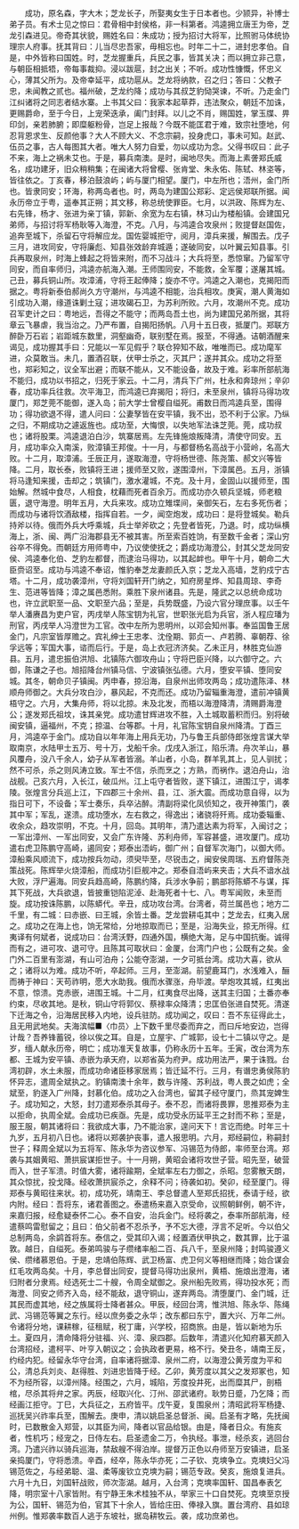 <!-- { "loadSidebar": true } -->
　　成功，原名森，字大木；芝龙长子，所娶夷女生于日本者也。少颕异，补博士弟子员。有术士见之惊曰：君骨相中封侯格，非一科第者。鸿逵拥立唐王为帝，芝龙引森进见。帝奇其状貌，赐姓名曰：朱成功；授为招讨大将军，比照驸马体统协理宗人府事。抚其背曰：儿当尽忠吾家，毋相忘也。时年二十二，进封忠孝伯。自是，中外皆称曰国姓。时，芝龙握重兵，兵民之事，皆其关决；而以拥立非己意，与朝臣相抵牾，帝每事裁抑。浸以跋扈，封之出关；不听。成功性慷慨，怀忠义心，薄其父所为。及帝幸延平，成功扈从。芝龙将纳款，召之归；答曰：父教子忠，未闻教之贰也。福州破，芝龙约降；成功与其叔芝豹恸哭谏，不听。乃走金门江纠诸将之同志者结水寨。上书其父曰：我家本起草莽，违法聚众，朝廷不加诛，更赐爵命，至于今日，上宠荣迭承，阖门封拜。以儿之不肖，赐国姓，掌玉牒、畀印剑，亲若肺腑；即糜躯粉骨，岂足上报哉？今既不能匡君于难，致宗社堕地，何忍背恩求生、反颜他事？大人不顾大义、不念宗嗣，投身虎口，事未可知。赵武、伍员之事，古人每图其大者。唯大人努力自爱，勿以成功为念。父得书叹曰：此子不来，海上之祸未艾也。于是，募兵南澳。是时，闽地尽失。而海上素詟郑氏威名，成功建牙，旧众稍稍集；在闽诸大将曾樱、张肯堂、朱永佑、陈轼、林垐等，皆往依之。丁亥春，移泊鼓浪屿；屿与厦门相望。厦门，中左所也；浯州，金门所也。皆隶同安；环海，称两岛者也。时，两岛为建国公郑彩、定远侯郑联所据。闻永历帝立于粤，遥奉其正朔；其文移，称总统使罪臣。七月，以洪政、陈辉为左、右先锋，杨才、张进为亲丁镇，郭新、余宽为左右镇，林习山为楼船镇。会建国兄弟师，与招讨将军杨耿等入海澄，不克。八月，与鸿逵合攻泉州；败提督赵国佐，追奔至城下，杀留石守将解应龙。国佐婴城拒守，阅月，漳兵来援，解围去。戊子三月，进攻同安，守将廉彪、知县张效龄弃城遁；遂破同安，以叶翼云知县事。引兵再取泉州，时海上蜂起之将皆来附，而不习战斗；大兵将至，悉惊窜。乃留军守同安，而自率师归，鸿逵亦航海入潮。王师围同安，不能救，全军覆；遂屠其城。己丑，募兵铜山所。攻漳浦，守将王起俸降；旋亦不守。鸿逵之入潮也，克揭阳而据之。粤将新泰伯郝尚久方守潮州，与鸿逵不相能，治兵相攻。庚寅，潮人黄海如引成功入潮，缘道诛剿土寇；进攻碣石卫，为苏利所败。六月，攻潮州不克。成功召军吏计之曰：粤地远，吾得之不能守；而两岛吾土也，尚为建国兄弟所据，其将章云飞暴虐，我当治之。乃严布置，自揭阳扬帆。八月十五日夜，抵厦门。郑联方醉卧万石岩；岩距城东数里，洞壑幽奇，联别墅在焉。报至，不得通。诘朝酒醒来谒见，成功握其手曰：兄能以一军见假乎？联仓猝知不敌，唯唯而已。成功麾军进，众莫敢当。未几，置酒召联，伏甲士杀之，灭其尸；遂并其众。成功之将至也，郑彩知之，议全军出避；而联不能从，又不能设备，故及于难。彩率所部航海不能归，成功以书招之，归死于家云。十二月，清兵下广州，杜永和奔琼州；辛卯春，成功率兵往救。次平海卫，而鸿逵已弃揭阳；将归，未至泉州，镇将马得功攻厦门，郑芝莞不能御，遂入岛；前大学士曾樱自缢死。甫数日而鸿逵兵至，围得功；得功欲退不得，遣人问曰：公妻孥皆在安平镇，我不出，恐不利于公家。乃纵之归，不期成功之遽返旌也。成功至，大悔恨，以失地军法诛芝莞。莞，成功叔也；诸将股栗。鸿逵退泊白沙，筑寨居焉。左先锋施烺叛降清，清使守同安。五月，成功率众入南溪，败漳镇王邦俊。十一月，与都督杨名高战于小营岭，名高大败。十二月，取漳浦。壬辰正月，遂取海澄，守将杨世德、陈尧策、郝文兴等皆降。二月，取长泰，败镇将王进；援师至又败，遂围漳州，下漳属邑。五月，浙镇将马逢知来援，击却之；筑镇门，激水灌城，不克。及十月，金固山以援师至，围始解。然城中食尽，人相食，枕藉而死者百余万。而成功亦久顿兵坚城，师老粮匮，退守海澄。明年五月，大兵来攻。成功立雉堞间，亲御矢石，左右多死伤者；而成功与诸将饮酒敌楼，指挥自若。一夕，闻空炮发，成功曰：是将登城矣。勒兵持斧以待。俄而外兵大呼乘城，兵士举斧砍之；先登者皆死，乃退。时，成功纵横海上，浙、闽、两广沿海郡县无不被其害。所至索百姓饷，有至数千金者；深山穷谷卒不得免。而朝廷方用师粤中，乃议使使抚之；爵成功海澄公，封其父芝龙同安侯、鸿逵奉化伯、芝豹左都督，而逮治马得功，以其起衅也。甲午十月，朝命二大臣赍诏至。成功与鸿逵不奉诏，惟豹奉芝龙妻颜氏入京；芝龙入高墙，芝豹戍宁古塔。十二月，成功袭漳州，守将刘国轩开门纳之，知府房星烨、知县周琼、李奇生、范进等皆降；漳之属邑悉附。乘胜下泉州诸县。先是，隆武之以总统命成功也，许立武职至一品、文职至六品；至是，兵势既盛，乃设六官分理庶事。以壬午举人潘赓昌为吏户官，丙戌举人陈宝钥为礼官，世职张光启为兵官，浙人程应璠为刑官，丙戌举人冯澄世为工官。改中左所为思明州，以邓会知州事。奉监国鲁王居金门，凡宗室皆厚赡之。宾礼绅士王忠孝、沈佺期、郭贞一、卢若腾、辜朝荐、徐孚远等；军国大事，谘而后行。于是，岛上衣冠济济矣。乙未正月，林胜克仙游县。五月，遣忠振伯洪旭、北镇陈六御攻舟山；守将巴臣兴降，以六御守之。六御，陈谦之子也。旭招降台州镇马信、宁波镇张弘德。六月，堕安平镇、堕同安城。其冬，朝命贝子镇闽。丙申春，掠沿海，自泉州出师攻两岛；成功遣陈泽、林顺舟师御之。大兵分攻白沙，暴风起，不克而还。成功乃留辎重海澄，遣前冲镇黄梧守之。六月，大集舟师，将以北掠。未及北发，而梧以海澄降清，清赐爵海澄公；遂发郑氏祖坟，诛其亲党。成功遣甘辉进攻不胜，入土城取蓄积而归。别将破闽安镇，逼福州，不克；掠温、台等郡。十月，礼官陈宝钥自泉州降清。丁酉三月，鸿逵卒于金门。成功自以年年海上用兵无功，乃与鲁王兵部侍郎张煌言谋大举取南京，水陆甲士五万、号十万，戈船千余。戊戌入浙江，陷乐清。舟次羊山，暴风覆舟，没八千余人，幼子从军者皆溺。羊山者，小岛，群羊乳其上，见人驯扰；然不可杀，杀之则风涛立致。军士不信，杀而烹之；方熟，而祸作。退泊舟山，治战舰。己亥六月，入长江，破瓜州。江上屯守者皆败，遂下镇江，进围江宁，谒孝陵。张煌言分兵巡上江，下四郡三十余州、县，江、浙大震。而成功意自得，以为指日可下，不设备；军士奏乐，兵卒沾醉。清副将梁化凤侦知之，夜开神策门，袭其中军；军乱，遂溃。成功堕水，左右救之，得逸出；诸骁将歼焉。成功委辎重、收余众，趋攻崇明，不克。十月，回岛。其明年，清乃遣达素为将军，入闽讨之；一军出漳州、一军出同安，又会广东许隆、苏利舟师，军容甚盛，进攻厦门。成功遣右虎卫陈鹏守高崎，遏同安；郑泰出浯屿，御广州；自督军次海门，以御大师。漳船乘风顺流下，成功按兵勿动，须臾毕至，尽锐击之，闽安侯周瑞、五府督陈尧策战死。陈辉举火烧漳船，而成功引巨舰冲之。郑泰自浯屿来夹击；大兵不谙水战大败，浮尸遍海。同安兵趋高崎，陈鹏约降，兵涉水争前；鹏部将陈蟒不与谋，挥其下死战，大兵欲退，皆披重铠陷泥淖、赴海死者十七、八。粤军闻败，未至而旋。成功按诛陈鹏，以陈蟒代。辛丑，成功攻台湾。台湾者，荷兰属邑也；地方二千里，有二城：曰赤嵌、曰王城，余皆土番。芝龙尝耕屯其中；芝龙去，红夷入居之。成功之在海上也，饷无常给，分地掠取而已；至是，沿海失业，掠无所得。红夷译有何斌者，说成功曰：台湾沃野，四通外国，横绝大海，足与中国抗衡。诚得而有之，进可攻、退可守。且陈其可取状曰：金厦，台湾门户也；公既有之矣。金门外二百里有澎湖，有山可泊舟；公能夺澎湖，一夕可抵台湾。成功大喜，欲从之；诸将以为难。成功不听，卒起师。三月，至澎湖。前望鹿耳门，水浅难入，酾而祷于神曰：天苟祚明，愿大水助我。俄而水骤涨，舟毕渡。举炮攻其城，红夷出不意，惊溃。克赤嵌，进围王城。十二月，红夷食尽出降，送其主归国；土番亦奉约束，尽收其地。是秋，铜山守将郭仪、蔡禄率众降清；忠匡伯张进自焚死。清遂下迁海之令，沿海居民移入内地，设兵驻防。成功闻之，叹曰：吾不东征得此土，且无用武地矣。夫海滨幅■〈巾员〉上下数千里尽委而弃之，而曰斥地安边，岂得计哉？吾养锋蓄锐，徐以俟之耳。自是，立屋宇、广城郭，设七十二镇以守之。是岁，缅人献永历帝，明亡；成功准天复故事，仍称永历十五年。壬寅，改台湾为东都、王城为安平镇、赤嵌为承天府，以郑省英为府尹。成功用法严，果于诛戮。台湾初辟，水土未服，而成功命诸臣移家居焉；皆迁延不行。三月，有谮忠勇侯陈豹怀异志，遣周全斌执之。豹镇南澳十余年，数与许隆、苏利战，粤人畏之如虎；全斌至，豹遂入广州降，封慕化伯。成功之入台湾也，留其子经守厦门，烝其宠婢生子。成功知之，大怒，封刀遣郑泰杀其母子。泰不忍，而诸将畏罪，思推郑泰为主以拒命，执周全斌。会成功已疾亟。先是，成功受永历延平王之封而不称；至是，服王服，朝其诸将曰：我欲成大事，乃不能治家，遑问天下！言讫而绝。时年三十九岁，五月初八日也。诸将以郑袭护丧事，遣人报思明。六月，郑经嗣位，称嗣封世子；释周全斌以为五将军、陈永华为咨议参军、冯锡范为侍郎，率师至台湾。郑袭与其姻黄昭、萧拱宸谋拒世子。十一月朔，黄昭会诸将攻世子营。昭先至，破营而入，世子军溃。时值大雾，诸将踰期，全斌率左右力御之，杀昭。忽雾散天朗，其众惊扰，投戈降。经收萧拱宸杀之，余释不问；待袭如初。癸卯，经至厦门。得郑泰与黄昭往来状。初，成功死，靖南王、李总督遣人至郑氏招抚，泰请于经，欲内附。经曰：吾将东，诸君善图之。泰遣杨来嘉入京受命，议照朝鲜例，朝不许，来嘉归报，经愈疑泰怀二心。泰不自安，治兵金门。经将袭之，泰率所部航海，经遣蔡鸣雷慰留之；且曰：伯父前者不忍杀予，予不忘大德，浮言不足听。今以伯父总制两岛，余鹢首将东。泰信之，受其印入谒；经置酒伏甲执之，数其罪，比于温敦。越日，自缢死。泰弟鸣骏与子缵绪率船二百、兵八千，至泉州降；封鸣骏遵义侯、缵绪慕恩伯。于是，忠靖伯陈辉、武卫杨富、虎卫何义等相继而降；始合谋会红毛攻两岛矣。十月，李总督出同安，提督马得功出泉州，黄梧、施烺出澄海，诸归附者分隶焉。经选死士二十艘，令周全斌御之。泉州船先败焉，得功投水死；而海澄、同安之师齐入岛，经不能敌，退守铜山，遂弃两岛。清堕厦门、金门城，迁其民而虚其地，经之族属将士降者甚众。甲辰，经回台湾，惟洪旭、陈永华、陈绳武、冯锡范等翼之东行。经以庶务委之永华；改东都曰东宁，置大兴、万年二州。令诸将分地，课耕稼，征租赋，税丁庸，兴学校，招商旅。由是，皆以新地为乐土。夏四月，清命降将分驻福、兴、漳、泉四郡。后数年，清遣兴化知府慕天颜入台湾招经，遣柯平、叶亨入朝议之；会执政者更易，格不行。癸丑冬，靖南王反，约经内犯。经留永华守台湾，自率诸将据漳、泉州二府，以海澄公黄芳度为平和公，清总兵刘炎、赵得胜、刘进忠皆降于经。乙卯，黄芳度以其父之发郑冢也，知不为经所容，以漳州降。经围之，六月，城陷，芳度投井死，出而糜其尸，剖梧棺，尽杀其将弁之家。丙辰，经取兴化、汀州、邵武诸府。耿势日蹙，乃乞降；而经画江拒守。丁巳，大兵征之，五府皆平。戊午夏，复围泉州；清昭武将军杨捷、巡抚吴兴祚率兵至，围解去。庚申，清以姚启圣总督浙、闽。启圣有才略，先抚闽时，已数散金入郑营，以其臣为间，降者以官品给银。由是，降者日众。有施亥者，性机巧；经宠之，日侍左右。启圣遗金二万，令执经。事泄，经杀亥，逃回台湾。乃遣兴祚以骑兵巡海，禁敌艘不得泊岸。提督万正色以舟师至万安镇进，启圣亲捣厦门，守将悉溃。辛酉，经卒，陈永华亦死；二子钦、克塽争立。克塽妇父冯锡范佐之，与经弟聪、温、柔等废钦立克塽为嗣；锡范专政。癸亥，施烺复进兵。六月十九日，刘国轩战败，师次澎湖。越月，入台湾；克塽率国轩、国昌奉表乞降，明宗室十八家皆附。有宁静王朱术桂独不从，举家三十口自焚死。克塽至京授为公，国轩、锡范为伯，官其下十余人，皆给庄田、俸禄入旗。置台湾府、县如琼州例。惟郑袭率数百人逃于东坡社，据岛耕牧云。袭，成功庶弟也。
